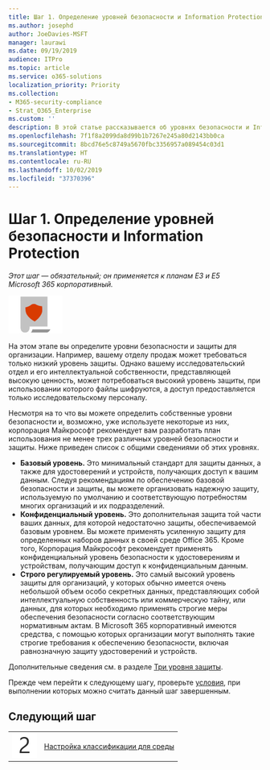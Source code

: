 ```yaml
---
title: Шаг 1. Определение уровней безопасности и Information Protection
ms.author: josephd
author: JoeDavies-MSFT
manager: laurawi
ms.date: 09/19/2019
audience: ITPro
ms.topic: article
ms.service: o365-solutions
localization_priority: Priority
ms.collection:
- M365-security-compliance
- Strat_O365_Enterprise
ms.custom: ''
description: В этой статье рассказывается об уровнях безопасности и Information Protection в организации и о том, как их настроить.
ms.openlocfilehash: 7f1f8a2099da8d99b1b7267e245a80d2143bb0ca
ms.sourcegitcommit: 8bcd76e5c8749a5670fbc3356957a089454c03d1
ms.translationtype: HT
ms.contentlocale: ru-RU
ms.lasthandoff: 10/02/2019
ms.locfileid: "37370396"
---
```

# <a name="step-1-define-security-and-information-protection-levels"></a>Шаг 1. Определение уровней безопасности и Information Protection

*Этот шаг — обязательный; он применяется к планам E3 и E5 Microsoft 365 корпоративный.*

![Этап 6. Защита данных](./media/deploy-foundation-infrastructure/infoprotection_icon-small.png)

На этом этапе вы определите уровни безопасности и защиты для организации. Например, вашему отделу продаж может требоваться только низкий уровень защиты. Однако вашему исследовательский отдел и его интеллектуальной собственности, представляющей высокую ценность, может потребоваться высокий уровень защиты, при использовании которого файлы шифруются, а доступ предоставляется только исследовательскому персоналу.

Несмотря на то что вы можете определить собственные уровни безопасности и, возможно, уже используете некоторые из них, корпорация Майкрософт рекомендует вам разработать план использования не менее трех различных уровней безопасности и защиты. Ниже приведен список с общими сведениями об этих уровнях. 

- **Базовый уровень.** Это минимальный стандарт для защиты данных, а также для удостоверений и устройств, получающих доступ к вашим данным. Следуя рекомендациям по обеспечению базовой безопасности и защиты, вы можете организовать надежную защиту, используемую по умолчанию и соответствующую потребностям многих организаций и их подразделений.
- **Конфиденциальный уровень.** Это дополнительная защита той части ваших данных, для которой недостаточно защиты, обеспечиваемой базовым уровнем. Вы можете применять усиленную защиту для определенных наборов данных в своей среде Office 365. Кроме того, Корпорация Майкрософт рекомендует применять конфиденциальный уровень безопасности к удостоверениям и устройствам, получающим доступ к конфиденциальным данным.
- **Строго регулируемый уровень.** Это самый высокий уровень защиты для организаций, у которых обычно имеется очень небольшой объем особо секретных данных, представляющих собой интеллектуальную собственность или коммерческую тайну, или данных, для которых необходимо применять строгие меры обеспечения безопасности согласно соответствующим нормативным актам. В Microsoft 365 корпоративный имеются средства, с помощью которых организации могут выполнять такие строгие требования к обеспечению безопасности, включая равнозначную защиту удостоверений и устройств.

Дополнительные сведения см. в разделе [Три уровня защиты](microsoft-365-policies-configurations.md#three-tiers-of-protection).

Прежде чем перейти к следующему шагу, проверьте [условия](infoprotect-exit-criteria.md#crit-infoprotect-step1), при выполнении которых можно считать данный шаг завершенным.

## <a name="next-step"></a>Следующий шаг

|||
|:-------|:-----|
|![Шаг 2](./media/stepnumbers/Step2.png)|[Настройка классификации для среды](infoprotect-configure-classification.md)|
